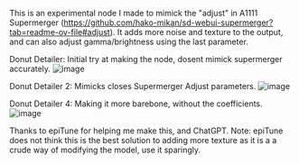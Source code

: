 This is an experimental node I made to mimick the "adjust" in A1111 Supermerger (https://github.com/hako-mikan/sd-webui-supermerger?tab=readme-ov-file#adjust). It adds more noise and texture to the output, and can also adjust gamma/brightness using the last parameter.

Donut Detailer: Initial try at making the node, dosent mimick supermerger accurately. 
![image](https://github.com/user-attachments/assets/b0477a38-86c2-42fd-a635-82afdef3b8a4)

Donut Detailer 2: Mimicks closes Supermerger Adjust parameters. 
![image](https://github.com/user-attachments/assets/6d0cc683-e005-481b-abe4-487700686df3)

Donut Detailer 4: Making it more barebone, without the coefficients. 
![image](https://github.com/user-attachments/assets/e1bafb1c-a24a-448e-92f9-f9e27f98157d)

Thanks to epiTune for helping me make this, and ChatGPT. Note: epiTune does not think this is the best solution to adding more texture as it is a a crude way of modifying the model, use it sparingly.
